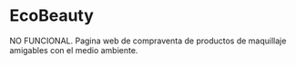 # EcoBeauty
NO FUNCIONAL. Pagina web de compraventa de productos de maquillaje amigables con el medio ambiente.
